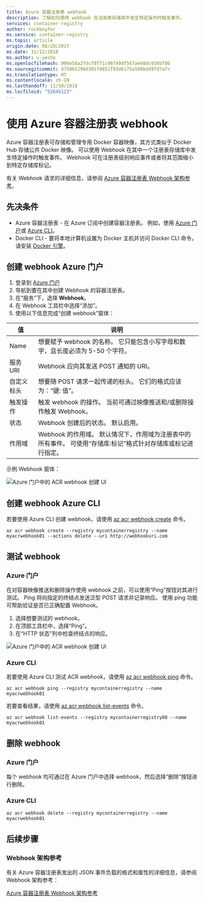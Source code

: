 ```yaml
---
title: Azure 容器注册表 webhook
description: 了解如何使用 webhook 在注册表存储库中发生特定操作时触发事件。
services: container-registry
author: rockboyfor
ms.service: container-registry
ms.topic: article
origin.date: 08/20/2017
ms.date: 11/12/2018
ms.author: v-yeche
ms.openlocfilehash: 996e58a2fdcf9ff1c96f49df567ae60dc930bf0b
ms.sourcegitcommit: d75065296d301f0851f93d6175a508bdd9fd7afc
ms.translationtype: HT
ms.contentlocale: zh-CN
ms.lasthandoff: 11/30/2018
ms.locfileid: "52645123"
---
```

# <a name="using-azure-container-registry-webhooks"></a>使用 Azure 容器注册表 webhook

Azure 容器注册表可存储和管理专用 Docker 容器映像，其方式类似于 Docker Hub 存储公共 Docker 映像。 可以使用 Webhook 在其中一个注册表存储库中发生特定操作时触发事件。 Webhook 可在注册表级别响应事件或者将其范围缩小到特定存储库标记。

有关 Webhook 请求的详细信息，请参阅 [Azure 容器注册表 Webhook 架构参考](container-registry-webhook-reference.md)。

## <a name="prerequisites"></a>先决条件

* Azure 容器注册表 - 在 Azure 订阅中创建容器注册表。 例如，使用 [Azure 门户](container-registry-get-started-portal.md)或 [Azure CLI](container-registry-get-started-azure-cli.md)。
* Docker CLI - 要将本地计算机设置为 Docker 主机并访问 Docker CLI 命令，请安装 [Docker 引擎](https://docs.docker.com/engine/installation/)。

## <a name="create-webhook-azure-portal"></a>创建 webhook Azure 门户

1. 登录到 [Azure 门户](https://portal.azure.cn)
1. 导航到要在其中创建 Webhook 的容器注册表。
1. 在“服务”下，选择 **Webhook**。
1. 在 Webhook 工具栏中选择“添加”。
1. 使用以下信息完成“创建 webhook”窗体：

| 值 | 说明 |
|---|---|
| Name | 想要赋予 webhook 的名称。 它只能包含小写字母和数字，且长度必须为 5-50 个字符。 |
| 服务 URI | Webhook 应向其发送 POST 通知的 URI。 |
| 自定义标头 | 想要随 POST 请求一起传递的标头。 它们的格式应该为：“键: 值”。 |
| 触发操作 | 触发 webhook 的操作。 当前可通过映像推送和/或删除操作触发 Webhook。 |
| 状态 | Webhook 创建后的状态。 默认启用。 |
| 作用域 | Webhook 的作用域。 默认情况下，作用域为注册表中的所有事件。 可使用“存储库:标记”格式针对存储库或标记进行指定。 |

示例 Webhook 窗体：

![Azure 门户中的 ACR webhook 创建 UI](./media/container-registry-webhook/webhook.png)

## <a name="create-webhook-azure-cli"></a>创建 webhook Azure CLI

若要使用 Azure CLI 创建 webhook，请使用 [az acr webhook create](https://docs.azure.cn/zh-cn/cli/acr/webhook?view=azure-cli-latest#az-acr-webhook-create) 命令。

```azurecli
az acr webhook create --registry mycontainerregistry --name myacrwebhook01 --actions delete --uri http://webhookuri.com
```

## <a name="test-webhook"></a>测试 webhook

### <a name="azure-portal"></a>Azure 门户

在对容器映像推送和删除操作使用 webhook 之前，可以使用“Ping”按钮对其进行测试。 Ping 将向指定的终结点发送泛型 POST 请求并记录响应。 使用 ping 功能可帮助验证是否已正确配置 Webhook。

1. 选择想要测试的 webhook。
2. 在顶部工具栏中，选择“Ping”。
3. 在“HTTP 状态”列中检查终结点的响应。

![Azure 门户中的 ACR webhook 创建 UI](./media/container-registry-webhook/webhook-02.png)

### <a name="azure-cli"></a>Azure CLI

若要使用 Azure CLI 测试 ACR webhook，请使用 [az acr webhook ping](https://docs.azure.cn/zh-cn/cli/acr/webhook?view=azure-cli-latest#az-acr-webhook-ping) 命令。

```azurecli
az acr webhook ping --registry mycontainerregistry --name myacrwebhook01
```

若要查看结果，请使用 [az acr webhook list-events](https://docs.azure.cn/zh-cn/cli/acr/webhook?view=azure-cli-latest#list-events) 命令。

```azurecli
az acr webhook list-events --registry mycontainerregistry08 --name myacrwebhook01
```

## <a name="delete-webhook"></a>删除 webhook

### <a name="azure-portal"></a>Azure 门户

每个 webhook 均可通过在 Azure 门户中选择 webhook，然后选择“删除”按钮进行删除。

### <a name="azure-cli"></a>Azure CLI

```azurecli
az acr webhook delete --registry mycontainerregistry --name myacrwebhook01
```

## <a name="next-steps"></a>后续步骤

### <a name="webhook-schema-reference"></a>Webhook 架构参考

有关 Azure 容器注册表发出的 JSON 事件负载的格式和属性的详细信息，请参阅 Webhook 架构参考：

[Azure 容器注册表 Webhook 架构参考](container-registry-webhook-reference.md)

<!--Not Available on  ### Event Grid events-->
<!-- Update_Description: update meta properties -->
